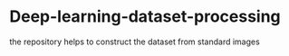# Deep-learning-dataset-processing
the repository helps to construct the dataset from standard images
